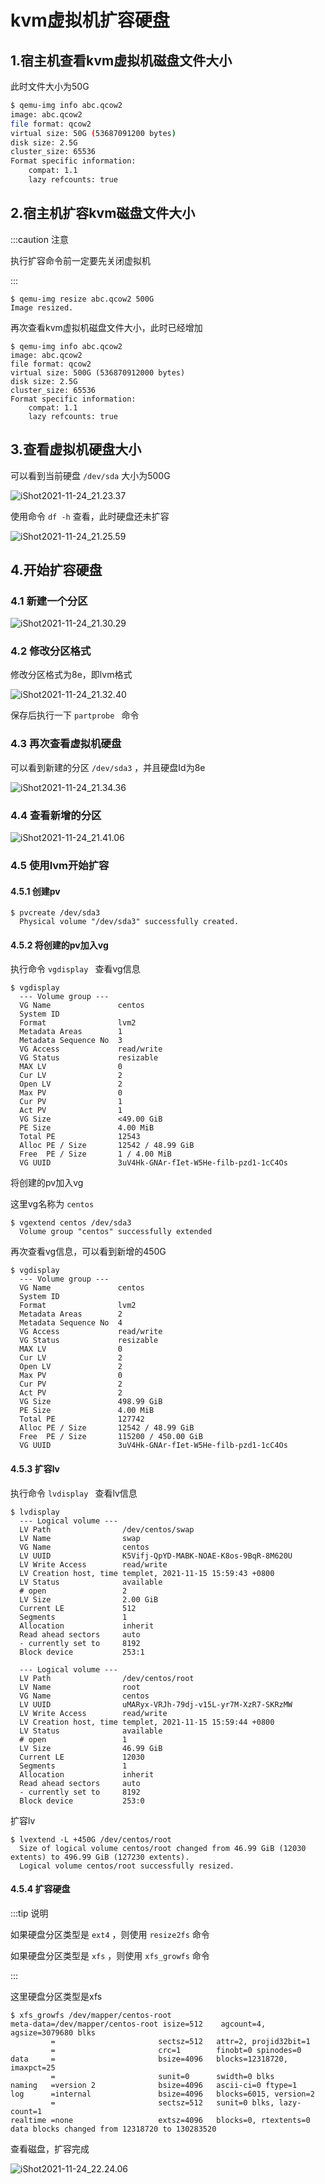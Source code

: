 # kvm虚拟机扩容硬盘

## 1.宿主机查看kvm虚拟机磁盘文件大小

此时文件大小为50G

```sh
$ qemu-img info abc.qcow2 
image: abc.qcow2
file format: qcow2
virtual size: 50G (53687091200 bytes)
disk size: 2.5G
cluster_size: 65536
Format specific information:
    compat: 1.1
    lazy refcounts: true
```



## 2.宿主机扩容kvm磁盘文件大小

:::caution 注意

执行扩容命令前一定要先关闭虚拟机

:::

```shell
$ qemu-img resize abc.qcow2 500G
Image resized.
```



再次查看kvm虚拟机磁盘文件大小，此时已经增加       

```shell
$ qemu-img info abc.qcow2 
image: abc.qcow2
file format: qcow2
virtual size: 500G (536870912000 bytes)
disk size: 2.5G
cluster_size: 65536
Format specific information:
    compat: 1.1
    lazy refcounts: true
```



## 3.查看虚拟机硬盘大小

可以看到当前硬盘 `/dev/sda` 大小为500G

![iShot2021-11-24_21.23.37](https://gitea.pptfz.cn/pptfz/picgo-images/raw/branch/master/img/iShot2021-11-24_21.23.37.png)





使用命令 `df -h` 查看，此时硬盘还未扩容

![iShot2021-11-24_21.25.59](https://gitea.pptfz.cn/pptfz/picgo-images/raw/branch/master/img/iShot2021-11-24_21.25.59.png)







## 4.开始扩容硬盘

### 4.1 新建一个分区

![iShot2021-11-24_21.30.29](https://gitea.pptfz.cn/pptfz/picgo-images/raw/branch/master/img/iShot2021-11-24_21.30.29.png)







### 4.2 修改分区格式

修改分区格式为8e，即lvm格式

![iShot2021-11-24_21.32.40](https://gitea.pptfz.cn/pptfz/picgo-images/raw/branch/master/img/iShot2021-11-24_21.32.40.png)



保存后执行一下 `partprobe ` 命令



### 4.3 再次查看虚拟机硬盘

可以看到新建的分区 `/dev/sda3` ，并且硬盘Id为8e

![iShot2021-11-24_21.34.36](https://gitea.pptfz.cn/pptfz/picgo-images/raw/branch/master/img/iShot2021-11-24_21.34.36.png)









### 4.4 查看新增的分区

![iShot2021-11-24_21.41.06](https://gitea.pptfz.cn/pptfz/picgo-images/raw/branch/master/img/iShot2021-11-24_21.41.06.png)





### 4.5 使用lvm开始扩容

#### 4.5.1 创建pv

```shell
$ pvcreate /dev/sda3
  Physical volume "/dev/sda3" successfully created.
```



#### 4.5.2 将创建的pv加入vg

执行命令 `vgdisplay ` 查看vg信息

```shell
$ vgdisplay 
  --- Volume group ---
  VG Name               centos
  System ID             
  Format                lvm2
  Metadata Areas        1
  Metadata Sequence No  3
  VG Access             read/write
  VG Status             resizable
  MAX LV                0
  Cur LV                2
  Open LV               2
  Max PV                0
  Cur PV                1
  Act PV                1
  VG Size               <49.00 GiB
  PE Size               4.00 MiB
  Total PE              12543
  Alloc PE / Size       12542 / 48.99 GiB
  Free  PE / Size       1 / 4.00 MiB
  VG UUID               3uV4Hk-GNAr-fIet-W5He-filb-pzd1-1cC4Os
```



将创建的pv加入vg

这里vg名称为 `centos`

```shell
$ vgextend centos /dev/sda3
  Volume group "centos" successfully extended
```



再次查看vg信息，可以看到新增的450G

```shell
$ vgdisplay 
  --- Volume group ---
  VG Name               centos
  System ID             
  Format                lvm2
  Metadata Areas        2
  Metadata Sequence No  4
  VG Access             read/write
  VG Status             resizable
  MAX LV                0
  Cur LV                2
  Open LV               2
  Max PV                0
  Cur PV                2
  Act PV                2
  VG Size               498.99 GiB
  PE Size               4.00 MiB
  Total PE              127742
  Alloc PE / Size       12542 / 48.99 GiB
  Free  PE / Size       115200 / 450.00 GiB
  VG UUID               3uV4Hk-GNAr-fIet-W5He-filb-pzd1-1cC4Os
```



#### 4.5.3 扩容lv

执行命令 `lvdisplay ` 查看lv信息

```shell
$ lvdisplay 
  --- Logical volume ---
  LV Path                /dev/centos/swap
  LV Name                swap
  VG Name                centos
  LV UUID                K5Vifj-QpYD-MABK-NOAE-K8os-9BqR-8M620U
  LV Write Access        read/write
  LV Creation host, time templet, 2021-11-15 15:59:43 +0800
  LV Status              available
  # open                 2
  LV Size                2.00 GiB
  Current LE             512
  Segments               1
  Allocation             inherit
  Read ahead sectors     auto
  - currently set to     8192
  Block device           253:1
   
  --- Logical volume ---
  LV Path                /dev/centos/root
  LV Name                root
  VG Name                centos
  LV UUID                uMARyx-VRJh-79dj-v15L-yr7M-XzR7-SKRzMW
  LV Write Access        read/write
  LV Creation host, time templet, 2021-11-15 15:59:44 +0800
  LV Status              available
  # open                 1
  LV Size                46.99 GiB
  Current LE             12030
  Segments               1
  Allocation             inherit
  Read ahead sectors     auto
  - currently set to     8192
  Block device           253:0
```



扩容lv

```shell
$ lvextend -L +450G /dev/centos/root 
  Size of logical volume centos/root changed from 46.99 GiB (12030 extents) to 496.99 GiB (127230 extents).
  Logical volume centos/root successfully resized.
```



#### 4.5.4 扩容硬盘

:::tip 说明

如果硬盘分区类型是 `ext4` ，则使用 `resize2fs` 命令

如果硬盘分区类型是 `xfs` ，则使用 `xfs_growfs` 命令

:::

这里硬盘分区类型是xfs

```shell
$ xfs_growfs /dev/mapper/centos-root 
meta-data=/dev/mapper/centos-root isize=512    agcount=4, agsize=3079680 blks
         =                       sectsz=512   attr=2, projid32bit=1
         =                       crc=1        finobt=0 spinodes=0
data     =                       bsize=4096   blocks=12318720, imaxpct=25
         =                       sunit=0      swidth=0 blks
naming   =version 2              bsize=4096   ascii-ci=0 ftype=1
log      =internal               bsize=4096   blocks=6015, version=2
         =                       sectsz=512   sunit=0 blks, lazy-count=1
realtime =none                   extsz=4096   blocks=0, rtextents=0
data blocks changed from 12318720 to 130283520
```



查看磁盘，扩容完成

![iShot2021-11-24_22.24.06](https://gitea.pptfz.cn/pptfz/picgo-images/raw/branch/master/img/iShot2021-11-24_22.24.06.png)




